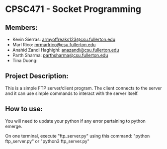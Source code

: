 # CPSC471 - Socket Programming

## Members:
* Kevin Sierras: armyoffreaks123@csu.fullerton.edu
* Marl Rico: mrmarlrico@csu.fullerton.edu
* Anahid Zandi Haghighi: anazandi@csu.fullerton.edu
* Parth Sharma: parthsharma@csu.fullerton.edu
* Tina Duong: 

## Project Description:
This is a simple FTP server/client program. The client connects to the server and it can use simple commands to interact with the server itself.

## How to use:
You will need to update your python if any error pertaining to python emerge.

On one terminal, execute "ftp_server.py" using this command: 
  "python ftp_server.py" or "python3 ftp_server.py"
